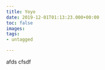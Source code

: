 ```yaml
---
title: Yoyo
date: 2019-12-01T01:13:23.000+00:00
toc: false
images: 
tags:
- untagged

---
```

afds cfsdf
